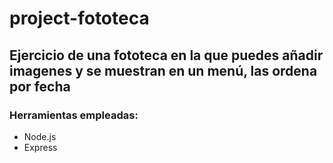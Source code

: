 # project-fototeca

## Ejercicio de una fototeca en la que puedes añadir imagenes y se muestran en un menú, las ordena por fecha

### Herramientas empleadas:
 - Node.js
 - Express
